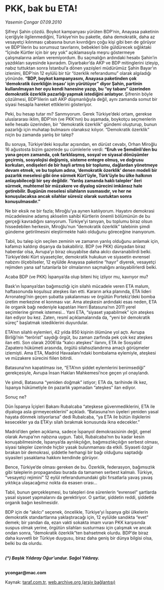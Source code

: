 # PKK, bak bu ETA! 

*Yasemin Çongar 07.09.2010*

<div class="yazi"><p>Şifreyi Şahin çözdü. Boykot kampanyası yürüten BDP’nin, Anayasa paketinin içeriğiyle ilgilenmediğini, Türkiye’nin bu paketle, daha demokratik, daha az vesayetçi kılınması çabasına burun kıvırdığını çoğu kişi gibi ben de görüyor ve BDP’lilerin bu sorumsuz tavırlarını, bebekleri bile güldürecek sığlıktaki “İçinde Kürtler için bir şey yok” açıklamasıyla meşru göstermeye çalışmalarına anlam veremiyordum. Bu saçmalığın ardındaki hesabı Şahin’in yazdıkları sayesinde kavradım. Diyarbakır’da AKP ve BDP mitinglerini izleyip, nabız tuttuktan sonra İstanbul’a dönen yazıişleri müdürümüz Şahin Bayar’ın izlenimi, BDP’nin 12 eylülü bir tür “özerklik referandumu” olarak algıladığı yönünde. <b>“BDP, boykot kampanyasını, Anayasa paketinden çok ‘demokratik özerkliğin inşası’ için yürütüyor”</b> <b>diyor Şahin, partinin kullanılmayan her oyu kendi hanesine yazıp, bu “oy tabanı” üzerinden demokratik özerklik pazarlığı yapmak istediğini anlatıyor. </b>Şifrenin böyle çözülmesi, BDP’lilerin salt AKP düşmanlığıyla değil, aynı zamanda somut bir siyasi hesapla hareket ettiklerini gösteriyor. </p>
<p>Peki, bu hesap tutar mı? Sanmıyorum. Gerek Türkiye’deki ortam, gerekse uluslararası iklim, BDP’nin (ve PKK’nın) bu aşamada, boykotçu seçmenlerin kelle hesabı üzerinden, bir “demokratik özerklik” gündemi oluşturup, bunun pazarlığı için muhatap bulmasını olanaksız kılıyor. “Demokratik özerklik” niçin bu zamanda yanlış bir talep? </p>
<p>Bu soruya, Türkiye’deki koşullar açısından, en dürüst cevabı, Orhan Miroğlu 16 ağustosta bizim gazetede şu cümlelerle verdi: <b>“Eruh ve Şemdinli’den bu yana geçen zamanda, çok farklılaşmış, sosyal ve siyasal dönüşümler geçirmiş, sosyolojisi değişmiş, sisteme entegre olmuş, ve doğrusu korkuları, endişeleri de bir hayli artmış bir toplumu, dağlardan yönetmeye devam etmek, ve bu toplum adına, ‘demokratik özerklik’ denen modeli bir pazarlık meselesi gibi öne sürmek Kürt’üyle, Türk’üyle bu ülke halkının anlayabileceği bir şey değildir. ‘Yanlış zamanda haklı talepler’ ileri sürmek, muhtemel bir müzakere ve diyalog sürecini imkânsız hale getirebilir. Bugünün meselesi silahların susmasıdır, ve her ne konuşulacaksa ancak silahlar süresiz olarak sustuktan sonra konuşulmasıdır.”</b></p>
<p>Ne bir eksik ne bir fazla; Miroğlu’ya aynen katılıyorum. Hayatını demokrasi mücadelesine adamış aklıselim sahibi Kürtlerin önemli bölümünün de bu gerçeği kavradığını sanıyorum. Türkiye’yi tanıyan, bu toplumu biraz olsun hissedebilen herkesin, Miroğlu’nun “demokratik özerklik” talebinin şimdi gündeme getirilmesini eleştirmekte haklı olduğunu göreceğine inanıyorum.</p>
<p>Tabii, bu talep için seçilen zeminin ve zamanın yanlış olduğunu anlamak için, kafamızı kaldırıp dışarıya da bakabiliriz. BDP (ve PKK) dünyadan biraz haberdar olsa, Avrupa’yı biraz okuyabilse daha akılcı davranabilirdi belki. Türkiye’deki Kürt siyasetçiler, demokratik hukukun ve siyasetin evrensel nabzını ölçebilseler, 12 eylülde Anayasa paketine “hayır” diyerek, vesayetçi rejimden yana saf tutanlarla bir olmalarının saçmalığını anlayabilirlerdi belki.</p>
<p>Acaba BDP (ve PKK) İspanya’da olup biteni hiç izliyor mu, kavrıyor mu?</p>
<p>Bask’ın İspanya’dan bağımsızlığı için silahlı mücadele veren ETA malum, haftasonunda koşulsuz ateşkes ilan etti. Kararın arka planında, ETA lideri Arronategi’nin geçen şubatta yakalanması ve örgütün Portekiz’deki bomba üretim merkezine el konması var. Ama ateşkesin ardındaki esas neden, ETA ile organik bağı nedeniyle kapatılan Herri Batasuna’nın 2011 yerel seçimlerine girmek istemesi... Yani ETA, “siyaset yapabilmek” için ateşkes ilan ediyor bu kez. Zaten, resmî açıklamalarında da, “yeni bir demokratik süreç” başlatmak istediklerini duyurdular.</p>
<p>ETA’nın silahlı eylemleri, 42 yılda 850 kişinin ölümüne yol açtı. Avrupa Birliği’nin “terörist” saydığı örgüt, bu zaman zarfında pek çok kez ateşkes ilan etti. Son olarak 2006’da “kalıcı ateşkes” ilanını, ETA ile Sosyalist Zapatero hükümeti arasında, örgütü silahsızlandırma amaçlı görüşmeler izlemişti. Ama ETA, Madrid Havaalanı’ndaki bombalama eylemiyle, ateşkesi ve müzakere sürecini fiilen bitirdi.</p>
<p>Batasuna’nın kapatılması ise, “ETA’nın şiddet eylemlerini benimsediği” gerekçesiyle, Avrupa İnsan Hakları Mahkemesi’nce geçen yıl onaylandı.</p>
<p>Ve şimdi, Batasuna “yeniden doğmak” istiyor; ETA da, tarihinde ilk kez, İspanya hükümetiyle ön pazarlık yapmadan “ateşkes” ilan ediyor. </p>
<p>Sonuç ne?</p>
<p>Dün İspanya İçişleri Bakanı Rubalcaba “ateşkese güvenmediklerini, ETA ile diyaloga asla girmeyeceklerini” açıkladı. “Batasuna’nın üyeleri yeniden yasal hayata dönmek istiyorlarsa” dedi Rubalcaba, “ya ETA ile bütün ilişkilerini kesecekler ya da ETA’yı silah bırakmak konusunda ikna edecekler.”</p>
<p>Madrid’den gelen açıklama, sadece İspanyol demokrasisinin değil, genel olarak Avrupa’nın nabzına uygun. Tabii, Rubalcaba’nın bu kadar kesin konuşabilmesinde, İspanya’da ayrılıkçılığın, bağımsızlıkçılığın serbest olması, siyasi talepler üzerinde hiçbir yasak bulunmaması da etkili. Siyaseti özgür bırakan bir demokrasi, şiddetle herhangi bir bağı olduğunu saptadığı siyasileri yasaklama hakkını kendinde görüyor.</p>
<p>Bence, Türkiye’de olması gereken de bu. Özerklik, federasyon, bağımsızlık gibi taleplerin propagandası burada da tamamen serbest kalmalı. Türkiye, “vesayetçi rejimini” 12 eylül referandumundaki gibi fırsatlarla yavaş yavaş yıktıkça ulaşacağımız nokta da esasen orası...</p>
<p>Tabii, bunun gerçekleşmesi, bu talepleri öne sürenlerin “evrensel” şartlarda yasal siyaset yapmalarını da gerektiriyor. O şartlar, şiddetin reddi, şiddetle organik bağın kesilmesidir.</p>
<p>BDP için de “akılcı” seçenek, öncelikle, Türkiye’yi İspanya gibi ülkelerin demokratik standartlarına yaklaştıracağı için, 12 eylülde sandıkta “evet” demek; bir yandan da, ezan vakti sokakta imam vuran PKK karşısında suspus olmak yerine, örgütün silahları susturması için çalışmak ve ancak ondan sonra, “demokratik özerklik”ten bahsetmek olurdu. BDP’de biraz daha kuvvetli bir Türkiye duygusu, biraz daha geniş bir dünya bilgisi olsa, belki bu da olurdu.</p>
<p><b><i><br/>(*) Başlık Yıldıray Oğur’undur. Sağol Yıldıray.</i></b></p>
<p><b><br/>ycongar@mac.com     </b></p></div>

Kaynak: [taraf.com.tr](http://www.taraf.com.tr:80/yasemin-congar/makale-pkk-bak-bu-eta.htm), [web.archive.org (arşiv bağlantısı)](http://web.archive.org/web/20100908233557/http://www.taraf.com.tr:80/yasemin-congar/makale-pkk-bak-bu-eta.htm)
